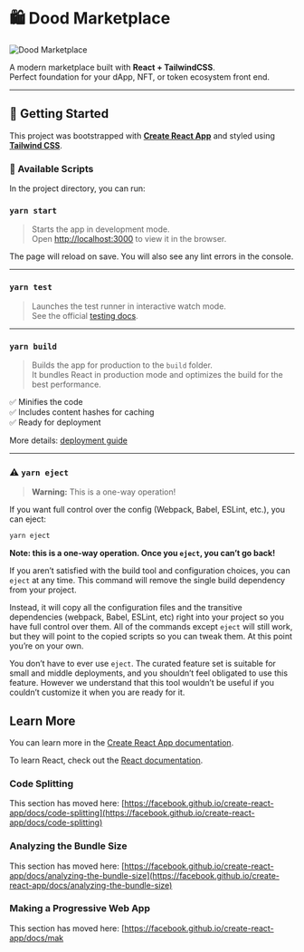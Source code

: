 # 🛍️ Dood Marketplace

![Dood Marketplace](https://user-images.githubusercontent.com/104538616/202982135-c9eb09b6-2c34-46f5-8d5c-3057d610eadf.png)

A modern marketplace built with **React + TailwindCSS**.  
Perfect foundation for your dApp, NFT, or token ecosystem front end.

---

## 🚀 Getting Started

This project was bootstrapped with **[Create React App](https://create-react-app.dev/)** and styled using **[Tailwind CSS](https://tailwindcss.com/)**.

### 🔧 Available Scripts

In the project directory, you can run:

### `yarn start`

> Starts the app in development mode.  
> Open [http://localhost:3000](http://localhost:3000) to view it in the browser.

The page will reload on save. You will also see any lint errors in the console.

---

### `yarn test`

> Launches the test runner in interactive watch mode.  
> See the official [testing docs](https://facebook.github.io/create-react-app/docs/running-tests).

---

### `yarn build`

> Builds the app for production to the `build` folder.  
> It bundles React in production mode and optimizes the build for the best performance.

✅ Minifies the code  
✅ Includes content hashes for caching  
✅ Ready for deployment

More details: [deployment guide](https://facebook.github.io/create-react-app/docs/deployment)

---

### ⚠️ `yarn eject`

> **Warning:** This is a one-way operation!

If you want full control over the config (Webpack, Babel, ESLint, etc.), you can eject:

```bash
yarn eject
```


**Note: this is a one-way operation. Once you `eject`, you can’t go back!**

If you aren’t satisfied with the build tool and configuration choices, you can `eject` at any time. This command will remove the single build dependency from your project.

Instead, it will copy all the configuration files and the transitive dependencies (webpack, Babel, ESLint, etc) right into your project so you have full control over them. All of the commands except `eject` will still work, but they will point to the copied scripts so you can tweak them. At this point you’re on your own.

You don’t have to ever use `eject`. The curated feature set is suitable for small and middle deployments, and you shouldn’t feel obligated to use this feature. However we understand that this tool wouldn’t be useful if you couldn’t customize it when you are ready for it.

## Learn More

You can learn more in the [Create React App documentation](https://facebook.github.io/create-react-app/docs/getting-started).

To learn React, check out the [React documentation](https://reactjs.org/).

### Code Splitting

This section has moved here: [https://facebook.github.io/create-react-app/docs/code-splitting](https://facebook.github.io/create-react-app/docs/code-splitting)

### Analyzing the Bundle Size

This section has moved here: [https://facebook.github.io/create-react-app/docs/analyzing-the-bundle-size](https://facebook.github.io/create-react-app/docs/analyzing-the-bundle-size)

### Making a Progressive Web App

This section has moved here: [https://facebook.github.io/create-react-app/docs/mak
